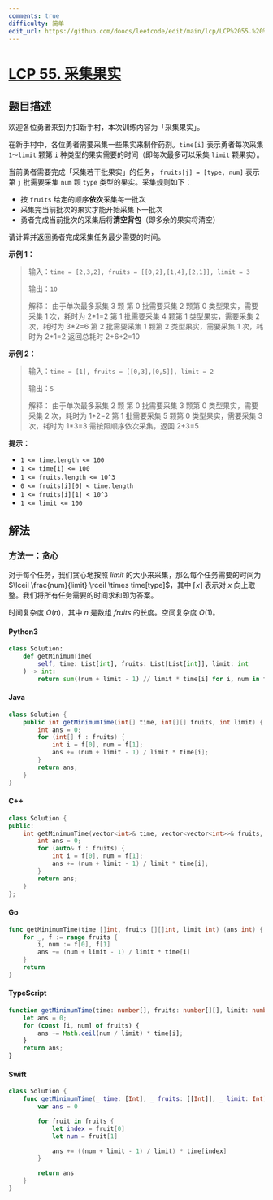 ```yaml
---
comments: true
difficulty: 简单
edit_url: https://github.com/doocs/leetcode/edit/main/lcp/LCP%2055.%20%E9%87%87%E9%9B%86%E6%9E%9C%E5%AE%9E/README.md
---
```


<!-- problem:start -->

# [LCP 55. 采集果实](https://leetcode.cn/problems/PTXy4P)

## 题目描述

<!-- description:start -->

欢迎各位勇者来到力扣新手村，本次训练内容为「采集果实」。

在新手村中，各位勇者需要采集一些果实来制作药剂。`time[i]` 表示勇者每次采集 `1～limit` 颗第 `i` 种类型的果实需要的时间（即每次最多可以采集 `limit` 颗果实）。

当前勇者需要完成「采集若干批果实」的任务， `fruits[j] = [type, num]` 表示第 `j` 批需要采集 `num` 颗 `type` 类型的果实。采集规则如下：

-   按 `fruits` 给定的顺序**依次**采集每一批次
-   采集完当前批次的果实才能开始采集下一批次
-   勇者完成当前批次的采集后将**清空背包**（即多余的果实将清空）

请计算并返回勇者完成采集任务最少需要的时间。

**示例 1：**

> 输入：`time = [2,3,2], fruits = [[0,2],[1,4],[2,1]], limit = 3`
>
> 输出：`10`
>
> 解释：
> 由于单次最多采集 3 颗
> 第 0 批需要采集 2 颗第 0 类型果实，需要采集 1 次，耗时为 2\*1=2
> 第 1 批需要采集 4 颗第 1 类型果实，需要采集 2 次，耗时为 3\*2=6
> 第 2 批需要采集 1 颗第 2 类型果实，需要采集 1 次，耗时为 2\*1=2
> 返回总耗时 2+6+2=10

**示例 2：**

> 输入：`time = [1], fruits = [[0,3],[0,5]], limit = 2`
>
> 输出：`5`
>
> 解释：
> 由于单次最多采集 2 颗
> 第 0 批需要采集 3 颗第 0 类型果实，需要采集 2 次，耗时为 1\*2=2
> 第 1 批需要采集 5 颗第 0 类型果实，需要采集 3 次，耗时为 1\*3=3
> 需按照顺序依次采集，返回 2+3=5

**提示：**

-   `1 <= time.length <= 100`
-   `1 <= time[i] <= 100`
-   `1 <= fruits.length <= 10^3`
-   `0 <= fruits[i][0] < time.length`
-   `1 <= fruits[i][1] < 10^3`
-   `1 <= limit <= 100`

<!-- description:end -->

## 解法

<!-- solution:start -->

### 方法一：贪心

对于每个任务，我们贪心地按照 $limit$ 的大小来采集，那么每个任务需要的时间为 $\lceil \frac{num}{limit} \rceil \times time[type]$，其中 $\lceil x \rceil$ 表示对 $x$ 向上取整。我们将所有任务需要的时间求和即为答案。

时间复杂度 $O(n)$，其中 $n$ 是数组 $fruits$ 的长度。空间复杂度 $O(1)$。

<!-- tabs:start -->

#### Python3

```python
class Solution:
    def getMinimumTime(
        self, time: List[int], fruits: List[List[int]], limit: int
    ) -> int:
        return sum((num + limit - 1) // limit * time[i] for i, num in fruits)
```

#### Java

```java
class Solution {
    public int getMinimumTime(int[] time, int[][] fruits, int limit) {
        int ans = 0;
        for (int[] f : fruits) {
            int i = f[0], num = f[1];
            ans += (num + limit - 1) / limit * time[i];
        }
        return ans;
    }
}
```

#### C++

```cpp
class Solution {
public:
    int getMinimumTime(vector<int>& time, vector<vector<int>>& fruits, int limit) {
        int ans = 0;
        for (auto& f : fruits) {
            int i = f[0], num = f[1];
            ans += (num + limit - 1) / limit * time[i];
        }
        return ans;
    }
};
```

#### Go

```go
func getMinimumTime(time []int, fruits [][]int, limit int) (ans int) {
	for _, f := range fruits {
		i, num := f[0], f[1]
		ans += (num + limit - 1) / limit * time[i]
	}
	return
}
```

#### TypeScript

```ts
function getMinimumTime(time: number[], fruits: number[][], limit: number): number {
    let ans = 0;
    for (const [i, num] of fruits) {
        ans += Math.ceil(num / limit) * time[i];
    }
    return ans;
}
```

#### Swift

```swift
class Solution {
    func getMinimumTime(_ time: [Int], _ fruits: [[Int]], _ limit: Int) -> Int {
        var ans = 0

        for fruit in fruits {
            let index = fruit[0]
            let num = fruit[1]

            ans += ((num + limit - 1) / limit) * time[index]
        }

        return ans
    }
}
```

<!-- tabs:end -->

<!-- solution:end -->

<!-- problem:end -->
